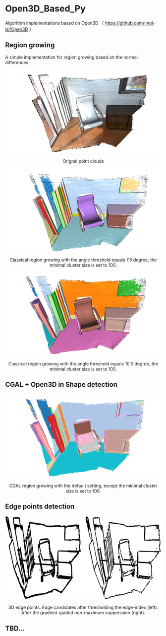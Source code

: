 # Open3D_Based_Py

Algorithm implementations based on Open3D （ https://github.com/intel-isl/Open3D ）

## Region growing
A simple implementation for region growing based on the normal differences. 

<div align=center><img src="https://github.com/GeoVectorMatrix/Open3D_Based_Py/blob/main/Imgs/RG_0.png" width="500" height="270"/><br/></div>
<p align="center">Orignal point clouds </p>

<div align=center><img src="https://github.com/GeoVectorMatrix/Open3D_Based_Py/blob/main/Imgs/RG7_5.png" width="500" height="270"/><br/></div>
<p align="center"> Classical region growing with the angle threshold equals 7.5 degree, the minimal cluster size is set to 100.  </p>

<div align=center><img src="https://github.com/GeoVectorMatrix/Open3D_Based_Py/blob/main/Imgs/RG_10.png" width="500" height="270"/><br/></div>
<p align="center"> Classical region growing with the angle threshold equals 10.0 degree, the minimal cluster size is set to 100.  </p>

## CGAL + Open3D in Shape detection

<div align=center><img src="https://github.com/GeoVectorMatrix/Open3D_Based_Py/blob/main/Imgs/RG_CGAL.png" width="500" height="270"/><br/></div>
<p align="center"> CGAL region growing with the default setting, except the minimal cluster size is set to 100. </p>

## Edge points detection
<div align=center><img src="https://github.com/GeoVectorMatrix/Open3D_Based_Py/blob/main/Imgs/Edges.png" width="750" height="270"/><br/></div>
<p align="center"> 3D edge points. Edge candidates after thresholding the edge-index (left). After the gradient-guided non-maximum suppression (right). </p>

## TBD...
